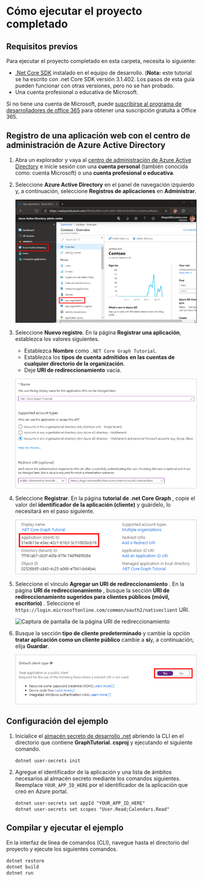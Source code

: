 # <a name="how-to-run-the-completed-project"></a>Cómo ejecutar el proyecto completado

## <a name="prerequisites"></a>Requisitos previos

Para ejecutar el proyecto completado en esta carpeta, necesita lo siguiente:

- [.Net Core SDK](https://dotnet.microsoft.com/download) instalado en el equipo de desarrollo. (**Nota:** este tutorial se ha escrito con .net Core SDK versión 3.1.402. Los pasos de esta guía pueden funcionar con otras versiones, pero no se han probado.
- Una cuenta profesional o educativa de Microsoft.

Si no tiene una cuenta de Microsoft, puede [suscribirse al programa de desarrolladores de office 365](https://developer.microsoft.com/office/dev-program) para obtener una suscripción gratuita a Office 365.

## <a name="register-a-web-application-with-the-azure-active-directory-admin-center"></a>Registro de una aplicación web con el centro de administración de Azure Active Directory

1. Abra un explorador y vaya al [centro de administración de Azure Active Directory](https://aad.portal.azure.com) e inicie sesión con una **cuenta personal** (también conocida como: cuenta Microsoft) o una **cuenta profesional o educativa**.

1. Seleccione **Azure Active Directory** en el panel de navegación izquierdo y, a continuación, seleccione **Registros de aplicaciones** en **Administrar**.

    ![Una captura de pantalla de los registros de la aplicación ](/tutorial/images/aad-portal-app-registrations.png)

1. Seleccione **Nuevo registro**. En la página **Registrar una aplicación**, establezca los valores siguientes.

    - Establezca **Nombre** como `.NET Core Graph Tutorial`.
    - Establezca los **tipos de cuenta admitidos** **en las cuentas de cualquier directorio de la organización**.
    - Deje **URI de redireccionamiento** vacía.

    ![Captura de pantalla de la página registrar una aplicación](/tutorial/images/aad-register-an-app.png)

1. Seleccione **Registrar**. En la página **tutorial de .net Core Graph** , copie el valor del **identificador de la aplicación (cliente)** y guárdelo, lo necesitará en el paso siguiente.

    ![Captura de pantalla del identificador de la aplicación del nuevo registro de la aplicación](/tutorial/images/aad-application-id.png)

1. Seleccione el vínculo **Agregar un URI de redireccionamiento** . En la página **URI de redireccionamiento** , busque la sección **URI de redireccionamiento sugeridos para clientes públicos (móvil, escritorio)** . Seleccione el `https://login.microsoftonline.com/common/oauth2/nativeclient` URI.

    ![Captura de pantalla de la página URI de redireccionamiento](/tutorial/images/aad-redirect-uris.png)

1. Busque la sección **tipo de cliente predeterminado** y cambie la opción **tratar aplicación como un cliente público** cambie a **sí**y, a continuación, elija **Guardar**.

    ![Captura de pantalla de la sección tipo de cliente predeterminado](/tutorial/images/aad-default-client-type.png)

## <a name="configure-the-sample"></a>Configuración del ejemplo

1. Inicialice el [almacén secreto de desarrollo .net](https://docs.microsoft.com/aspnet/core/security/app-secrets) abriendo la CLI en el directorio que contiene **GraphTutorial. csproj** y ejecutando el siguiente comando.

    ```Shell
    dotnet user-secrets init
    ```

1. Agregue el identificador de la aplicación y una lista de ámbitos necesarios al almacén secreto mediante los comandos siguientes. Reemplace `YOUR_APP_ID_HERE` por el identificador de la aplicación que creó en Azure portal.

    ```Shell
    dotnet user-secrets set appId "YOUR_APP_ID_HERE"
    dotnet user-secrets set scopes "User.Read;Calendars.Read"
    ```

## <a name="build-and-run-the-sample"></a>Compilar y ejecutar el ejemplo

En la interfaz de línea de comandos (CLI), navegue hasta el directorio del proyecto y ejecute los siguientes comandos.

```Shell
dotnet restore
dotnet build
dotnet run
```
